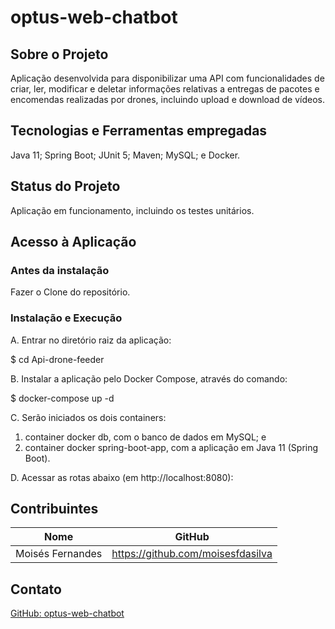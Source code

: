# optus-web-chatbot

## Sobre o Projeto
Aplicação desenvolvida para disponibilizar uma API com funcionalidades de criar, ler, modificar e deletar informações relativas a entregas de pacotes e encomendas realizadas por drones, incluindo upload e download de vídeos.

## Tecnologias e Ferramentas empregadas
Java 11;
Spring Boot;
JUnit 5;
Maven;
MySQL; e
Docker.

## Status do Projeto
Aplicação em funcionamento, incluindo os testes unitários.

## Acesso à Aplicação
### Antes da instalação
Fazer o Clone do repositório.

### Instalação e Execução
A. Entrar no diretório raiz da aplicação:

  $ cd Api-drone-feeder

B. Instalar a aplicação pelo Docker Compose, através do comando:
  
  $ docker-compose up -d

C. Serão iniciados os dois containers:
  1. container docker db, com o banco de dados em MySQL; e
  2. container docker spring-boot-app, com a aplicação em Java 11 (Spring Boot).

D. Acessar as rotas abaixo (em http://localhost:8080):

## Contribuintes
|Nome|GitHub|
| -------- | -------- |
|Moisés Fernandes|https://github.com/moisesfdasilva|

## Contato
[GitHub: optus-web-chatbot](https://github.com/moisesfdasilva/optus-web-chatbot)
